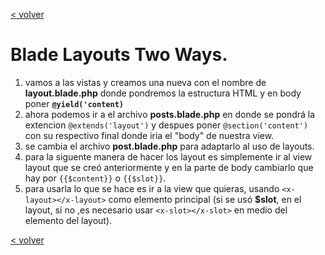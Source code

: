 [< volver](../../README.md)
# Blade Layouts Two Ways.
1. vamos a las vistas y creamos una nueva con el nombre de **layout.blade.php** donde pondremos la estructura HTML y en body poner **```@yield('content)```**
2. ahora podemos ir a el archivo **posts.blade.php** en donde se pondrá la extencion ```@extends('layout')``` y despues poner ```@section('content')``` con su respectivo final donde iria el "body" de nuestra view.
3. se cambia el archivo **post.blade.php** para adaptarlo al uso de layouts.
4. para la siguente manera de hacer los layout es simplemente ir al view layout que se creó anteriormente y en la parte de body cambiarlo que hay por ```{{$content}}``` o ```{{$slot}}```.
5. para usarla lo que se hace es ir a la view que quieras, usando ```<x-layout></x-layout>``` como elemento principal (si se usó **$slot**, en el layout, si no ,es necesario usar ```<x-slot></x-slot>``` en medio del elemento del layout). 


[< volver](../../README.md)